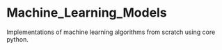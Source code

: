 # Machine_Learning_Models
Implementations of machine learning algorithms from scratch using core python.
